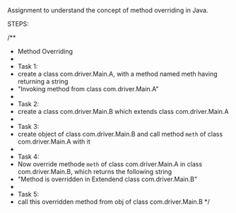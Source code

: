 Assignment to understand the concept of method overriding in Java.

STEPS:

/**
 * Method Overriding
 *
 * Task 1:
 * create a class com.driver.Main.A, with a method named meth having returning a string
 * "Invoking method from class com.driver.Main.A"
 *
 * Task 2:
 * create a class com.driver.Main.B which extends class com.driver.Main.A
 *
 * Task 3:
 * create object of class com.driver.Main.B and call method `meth` of class com.driver.Main.A with it
 *
 * Task 4:
 * Now override methode `meth` of class com.driver.Main.A in class com.driver.Main.B, which returns the following string
 * "Method is overridden in Extendend class com.driver.Main.B"
 *
 * Task 5:
 * call this overridden method from obj of class com.driver.Main.B
 */
